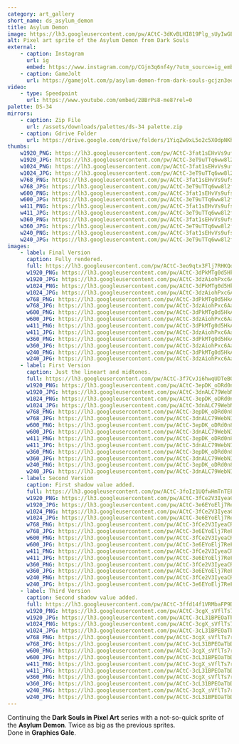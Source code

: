 ```yaml
---
category: art_gallery
short_name: ds_asylum_demon
title: Asylum Demon
image: https://lh3.googleusercontent.com/pw/ACtC-3dKvBLHI819Plg_sUyIwGEN9ByKUc1pj4oId-Xo3mMEbOw87Ev9ZuZtWb6ZI4s2JsrQ8wF1W01ltloRVKcFvaPrWOyngQPctZANzrUfynO1N0_5IEYm0ls9YfWVis4pKL6eESz4ZaIQpwGPBGa2VUt3=w1200-h630-no?authuser=0
alt: Pixel art sprite of the Asylum Demon from Dark Souls
external:
    - caption: Instagram
      url: ig
      embed: https://www.instagram.com/p/CGjn3q6nf4y/?utm_source=ig_embed&amp;utm_campaign=loading
    - caption: GameJolt
      url: https://gamejolt.com/p/asylum-demon-from-dark-souls-gcjzn3ee
video:
    - type: Speedpaint
      url: https://www.youtube.com/embed/2BBrPs8-me8?rel=0
palette: DS-34
mirrors:
    - caption: Zip File
      url: /assets/downloads/palettes/ds-34 palette.zip
    - caption: Gdrive Folder
      url: https://drive.google.com/drive/folders/1YiqZw9xL5o2c5XOdpNKhVUp9QVWIPloV?usp=sharing
thumbs:
    w1920_PNG: https://lh3.googleusercontent.com/pw/ACtC-3fat1sEHvVs9ufsaoOjiDBmNNJnMB2m73ZtiH-uPJu4xMg5_oFtq8Md73UHDKhEF5EuucBzviUFn4_8evPRYcIZmvW5Spe0cSW_FcLI3tqnSaFF-7-OWk18E3fzVrOV8KCVfB-tz-SjDC1Q_H2HZsj8=w355
    w1920_JPG: https://lh3.googleusercontent.com/pw/ACtC-3eT9uTTq6ww8l2f_z5xnGaSl4p5yf45kTAZer4d1KhtycOHbX4Tgoxyxg-MF7TUkCHxv27dyGZkjnRVg25vbG1Er7PtuLjajf4gY09xG_azpwPfF8bI-8rduhwSRVRh1qF8VYjbt90jgdJnpf7Z0g5q=w355
    w1024_PNG: https://lh3.googleusercontent.com/pw/ACtC-3fat1sEHvVs9ufsaoOjiDBmNNJnMB2m73ZtiH-uPJu4xMg5_oFtq8Md73UHDKhEF5EuucBzviUFn4_8evPRYcIZmvW5Spe0cSW_FcLI3tqnSaFF-7-OWk18E3fzVrOV8KCVfB-tz-SjDC1Q_H2HZsj8=w284
    w1024_JPG: https://lh3.googleusercontent.com/pw/ACtC-3eT9uTTq6ww8l2f_z5xnGaSl4p5yf45kTAZer4d1KhtycOHbX4Tgoxyxg-MF7TUkCHxv27dyGZkjnRVg25vbG1Er7PtuLjajf4gY09xG_azpwPfF8bI-8rduhwSRVRh1qF8VYjbt90jgdJnpf7Z0g5q=w284
    w768_PNG: https://lh3.googleusercontent.com/pw/ACtC-3fat1sEHvVs9ufsaoOjiDBmNNJnMB2m73ZtiH-uPJu4xMg5_oFtq8Md73UHDKhEF5EuucBzviUFn4_8evPRYcIZmvW5Spe0cSW_FcLI3tqnSaFF-7-OWk18E3fzVrOV8KCVfB-tz-SjDC1Q_H2HZsj8=w213
    w768_JPG: https://lh3.googleusercontent.com/pw/ACtC-3eT9uTTq6ww8l2f_z5xnGaSl4p5yf45kTAZer4d1KhtycOHbX4Tgoxyxg-MF7TUkCHxv27dyGZkjnRVg25vbG1Er7PtuLjajf4gY09xG_azpwPfF8bI-8rduhwSRVRh1qF8VYjbt90jgdJnpf7Z0g5q=w213
    w600_PNG: https://lh3.googleusercontent.com/pw/ACtC-3fat1sEHvVs9ufsaoOjiDBmNNJnMB2m73ZtiH-uPJu4xMg5_oFtq8Md73UHDKhEF5EuucBzviUFn4_8evPRYcIZmvW5Spe0cSW_FcLI3tqnSaFF-7-OWk18E3fzVrOV8KCVfB-tz-SjDC1Q_H2HZsj8=w166
    w600_JPG: https://lh3.googleusercontent.com/pw/ACtC-3eT9uTTq6ww8l2f_z5xnGaSl4p5yf45kTAZer4d1KhtycOHbX4Tgoxyxg-MF7TUkCHxv27dyGZkjnRVg25vbG1Er7PtuLjajf4gY09xG_azpwPfF8bI-8rduhwSRVRh1qF8VYjbt90jgdJnpf7Z0g5q=w166
    w411_PNG: https://lh3.googleusercontent.com/pw/ACtC-3fat1sEHvVs9ufsaoOjiDBmNNJnMB2m73ZtiH-uPJu4xMg5_oFtq8Md73UHDKhEF5EuucBzviUFn4_8evPRYcIZmvW5Spe0cSW_FcLI3tqnSaFF-7-OWk18E3fzVrOV8KCVfB-tz-SjDC1Q_H2HZsj8=w114
    w411_JPG: https://lh3.googleusercontent.com/pw/ACtC-3eT9uTTq6ww8l2f_z5xnGaSl4p5yf45kTAZer4d1KhtycOHbX4Tgoxyxg-MF7TUkCHxv27dyGZkjnRVg25vbG1Er7PtuLjajf4gY09xG_azpwPfF8bI-8rduhwSRVRh1qF8VYjbt90jgdJnpf7Z0g5q=w114
    w360_PNG: https://lh3.googleusercontent.com/pw/ACtC-3fat1sEHvVs9ufsaoOjiDBmNNJnMB2m73ZtiH-uPJu4xMg5_oFtq8Md73UHDKhEF5EuucBzviUFn4_8evPRYcIZmvW5Spe0cSW_FcLI3tqnSaFF-7-OWk18E3fzVrOV8KCVfB-tz-SjDC1Q_H2HZsj8=w100
    w360_JPG: https://lh3.googleusercontent.com/pw/ACtC-3eT9uTTq6ww8l2f_z5xnGaSl4p5yf45kTAZer4d1KhtycOHbX4Tgoxyxg-MF7TUkCHxv27dyGZkjnRVg25vbG1Er7PtuLjajf4gY09xG_azpwPfF8bI-8rduhwSRVRh1qF8VYjbt90jgdJnpf7Z0g5q=w100
    w240_PNG: https://lh3.googleusercontent.com/pw/ACtC-3fat1sEHvVs9ufsaoOjiDBmNNJnMB2m73ZtiH-uPJu4xMg5_oFtq8Md73UHDKhEF5EuucBzviUFn4_8evPRYcIZmvW5Spe0cSW_FcLI3tqnSaFF-7-OWk18E3fzVrOV8KCVfB-tz-SjDC1Q_H2HZsj8=w66
    w240_JPG: https://lh3.googleusercontent.com/pw/ACtC-3eT9uTTq6ww8l2f_z5xnGaSl4p5yf45kTAZer4d1KhtycOHbX4Tgoxyxg-MF7TUkCHxv27dyGZkjnRVg25vbG1Er7PtuLjajf4gY09xG_azpwPfF8bI-8rduhwSRVRh1qF8VYjbt90jgdJnpf7Z0g5q=w66
images:
    - label: Final Version
      caption: Fully rendered.
      full: https://lh3.googleusercontent.com/pw/ACtC-3eo9qtx3Flj7RHKQqBO68XlGMJFtYgcfZvXWeuANcKTHUgEBrN4ppzMzSnk6ixum_hEaoAz3Emi-Aq4EW3Nk2MNX963xiCjPnWrXhUB8riwiQ1uAxeQQacIQFvPelYPd3yjWVQzM898TGju8O6O0WgG=w1080
      w1920_PNG: https://lh3.googleusercontent.com/pw/ACtC-3dPkMTg0d5HkAxKxNfcTYWjwfAEONSyPm83jdngyAQIcp2UiaYALTpvGEA2OvuC1UZOaPTcRQ4dCeG-EXKlmBOmVxzZDbyTC_KEfrnsunRK3JVeA91hmIlV7yaz00ZXIvUODbnl4SM5RMuDteXjsYJZ=w850
      w1920_JPG: https://lh3.googleusercontent.com/pw/ACtC-3dzAiohPxc6Aa3dlcpmGK2uQqO6IimIochqX9t2ige6ueCpBVRqYBJv3CPlTgqgPPyfJTvR_-F5cmFWzGgPSRSSFi7kA_HQ-lPfh3ChzJwn_MtxKUDyWm9ke72PqyogDSh0vOMgSqXljE6HWEgahWLZ=w850
      w1024_PNG: https://lh3.googleusercontent.com/pw/ACtC-3dPkMTg0d5HkAxKxNfcTYWjwfAEONSyPm83jdngyAQIcp2UiaYALTpvGEA2OvuC1UZOaPTcRQ4dCeG-EXKlmBOmVxzZDbyTC_KEfrnsunRK3JVeA91hmIlV7yaz00ZXIvUODbnl4SM5RMuDteXjsYJZ=w711
      w1024_JPG: https://lh3.googleusercontent.com/pw/ACtC-3dzAiohPxc6Aa3dlcpmGK2uQqO6IimIochqX9t2ige6ueCpBVRqYBJv3CPlTgqgPPyfJTvR_-F5cmFWzGgPSRSSFi7kA_HQ-lPfh3ChzJwn_MtxKUDyWm9ke72PqyogDSh0vOMgSqXljE6HWEgahWLZ=w711
      w768_PNG: https://lh3.googleusercontent.com/pw/ACtC-3dPkMTg0d5HkAxKxNfcTYWjwfAEONSyPm83jdngyAQIcp2UiaYALTpvGEA2OvuC1UZOaPTcRQ4dCeG-EXKlmBOmVxzZDbyTC_KEfrnsunRK3JVeA91hmIlV7yaz00ZXIvUODbnl4SM5RMuDteXjsYJZ=w533
      w768_JPG: https://lh3.googleusercontent.com/pw/ACtC-3dzAiohPxc6Aa3dlcpmGK2uQqO6IimIochqX9t2ige6ueCpBVRqYBJv3CPlTgqgPPyfJTvR_-F5cmFWzGgPSRSSFi7kA_HQ-lPfh3ChzJwn_MtxKUDyWm9ke72PqyogDSh0vOMgSqXljE6HWEgahWLZ=w533
      w600_PNG: https://lh3.googleusercontent.com/pw/ACtC-3dPkMTg0d5HkAxKxNfcTYWjwfAEONSyPm83jdngyAQIcp2UiaYALTpvGEA2OvuC1UZOaPTcRQ4dCeG-EXKlmBOmVxzZDbyTC_KEfrnsunRK3JVeA91hmIlV7yaz00ZXIvUODbnl4SM5RMuDteXjsYJZ=w416
      w600_JPG: https://lh3.googleusercontent.com/pw/ACtC-3dzAiohPxc6Aa3dlcpmGK2uQqO6IimIochqX9t2ige6ueCpBVRqYBJv3CPlTgqgPPyfJTvR_-F5cmFWzGgPSRSSFi7kA_HQ-lPfh3ChzJwn_MtxKUDyWm9ke72PqyogDSh0vOMgSqXljE6HWEgahWLZ=w416
      w411_PNG: https://lh3.googleusercontent.com/pw/ACtC-3dPkMTg0d5HkAxKxNfcTYWjwfAEONSyPm83jdngyAQIcp2UiaYALTpvGEA2OvuC1UZOaPTcRQ4dCeG-EXKlmBOmVxzZDbyTC_KEfrnsunRK3JVeA91hmIlV7yaz00ZXIvUODbnl4SM5RMuDteXjsYJZ=w285
      w411_JPG: https://lh3.googleusercontent.com/pw/ACtC-3dzAiohPxc6Aa3dlcpmGK2uQqO6IimIochqX9t2ige6ueCpBVRqYBJv3CPlTgqgPPyfJTvR_-F5cmFWzGgPSRSSFi7kA_HQ-lPfh3ChzJwn_MtxKUDyWm9ke72PqyogDSh0vOMgSqXljE6HWEgahWLZ=w285
      w360_PNG: https://lh3.googleusercontent.com/pw/ACtC-3dPkMTg0d5HkAxKxNfcTYWjwfAEONSyPm83jdngyAQIcp2UiaYALTpvGEA2OvuC1UZOaPTcRQ4dCeG-EXKlmBOmVxzZDbyTC_KEfrnsunRK3JVeA91hmIlV7yaz00ZXIvUODbnl4SM5RMuDteXjsYJZ=w250
      w360_JPG: https://lh3.googleusercontent.com/pw/ACtC-3dzAiohPxc6Aa3dlcpmGK2uQqO6IimIochqX9t2ige6ueCpBVRqYBJv3CPlTgqgPPyfJTvR_-F5cmFWzGgPSRSSFi7kA_HQ-lPfh3ChzJwn_MtxKUDyWm9ke72PqyogDSh0vOMgSqXljE6HWEgahWLZ=w250
      w240_PNG: https://lh3.googleusercontent.com/pw/ACtC-3dPkMTg0d5HkAxKxNfcTYWjwfAEONSyPm83jdngyAQIcp2UiaYALTpvGEA2OvuC1UZOaPTcRQ4dCeG-EXKlmBOmVxzZDbyTC_KEfrnsunRK3JVeA91hmIlV7yaz00ZXIvUODbnl4SM5RMuDteXjsYJZ=w166
      w240_JPG: https://lh3.googleusercontent.com/pw/ACtC-3dzAiohPxc6Aa3dlcpmGK2uQqO6IimIochqX9t2ige6ueCpBVRqYBJv3CPlTgqgPPyfJTvR_-F5cmFWzGgPSRSSFi7kA_HQ-lPfh3ChzJwn_MtxKUDyWm9ke72PqyogDSh0vOMgSqXljE6HWEgahWLZ=w166
    - label: First Version
      caption: Just the lineart and midtones.
      full: https://lh3.googleusercontent.com/pw/ACtC-3f7CvJi6hwqUDTeBOY6qc6am7mG-SwTrwH1jUJmQMyokUoTfU1Ra8b6AF6l2ZdTFI-lNy6V2V0EctRJ9Wk1LfzV41L1ckL4IuVvsyTHd-9BHk_DMI0eUhMls85YwnxIlHxPfTEvY-LAQJjk55ywQJIC=w1080
      w1920_PNG: https://lh3.googleusercontent.com/pw/ACtC-3epDK_oDRd0n8Z0ARiyL9yoTIHyGSBGO_1LMlGp2qadAqRzl-rEuUl4Auf95zKzr8XvK6U6qCB3jukuAv7kWCO2iRgnmMNk4KVOUzQeYB9fM568pryOj3oUAvCdkpiF_MxVox3LST1eKPnQvIG_8mGL=w850
      w1920_JPG: https://lh3.googleusercontent.com/pw/ACtC-3dnALC79WebNIdu_q--V0sP0bXfeoz2EfnYAbTvnTnNqK50Z8GE226EeBfMdFcU215jkfuagKLYp8ksRfwByE1v0W2RO2ntH9WNpMY7vDyPhl8sQUzXcVu804aFh3xUj2JkGgwcrOesWZUPOF3lYMYc=w850
      w1024_PNG: https://lh3.googleusercontent.com/pw/ACtC-3epDK_oDRd0n8Z0ARiyL9yoTIHyGSBGO_1LMlGp2qadAqRzl-rEuUl4Auf95zKzr8XvK6U6qCB3jukuAv7kWCO2iRgnmMNk4KVOUzQeYB9fM568pryOj3oUAvCdkpiF_MxVox3LST1eKPnQvIG_8mGL=w711
      w1024_JPG: https://lh3.googleusercontent.com/pw/ACtC-3dnALC79WebNIdu_q--V0sP0bXfeoz2EfnYAbTvnTnNqK50Z8GE226EeBfMdFcU215jkfuagKLYp8ksRfwByE1v0W2RO2ntH9WNpMY7vDyPhl8sQUzXcVu804aFh3xUj2JkGgwcrOesWZUPOF3lYMYc=w711
      w768_PNG: https://lh3.googleusercontent.com/pw/ACtC-3epDK_oDRd0n8Z0ARiyL9yoTIHyGSBGO_1LMlGp2qadAqRzl-rEuUl4Auf95zKzr8XvK6U6qCB3jukuAv7kWCO2iRgnmMNk4KVOUzQeYB9fM568pryOj3oUAvCdkpiF_MxVox3LST1eKPnQvIG_8mGL=w533
      w768_JPG: https://lh3.googleusercontent.com/pw/ACtC-3dnALC79WebNIdu_q--V0sP0bXfeoz2EfnYAbTvnTnNqK50Z8GE226EeBfMdFcU215jkfuagKLYp8ksRfwByE1v0W2RO2ntH9WNpMY7vDyPhl8sQUzXcVu804aFh3xUj2JkGgwcrOesWZUPOF3lYMYc=w533
      w600_PNG: https://lh3.googleusercontent.com/pw/ACtC-3epDK_oDRd0n8Z0ARiyL9yoTIHyGSBGO_1LMlGp2qadAqRzl-rEuUl4Auf95zKzr8XvK6U6qCB3jukuAv7kWCO2iRgnmMNk4KVOUzQeYB9fM568pryOj3oUAvCdkpiF_MxVox3LST1eKPnQvIG_8mGL=w416
      w600_JPG: https://lh3.googleusercontent.com/pw/ACtC-3dnALC79WebNIdu_q--V0sP0bXfeoz2EfnYAbTvnTnNqK50Z8GE226EeBfMdFcU215jkfuagKLYp8ksRfwByE1v0W2RO2ntH9WNpMY7vDyPhl8sQUzXcVu804aFh3xUj2JkGgwcrOesWZUPOF3lYMYc=w416
      w411_PNG: https://lh3.googleusercontent.com/pw/ACtC-3epDK_oDRd0n8Z0ARiyL9yoTIHyGSBGO_1LMlGp2qadAqRzl-rEuUl4Auf95zKzr8XvK6U6qCB3jukuAv7kWCO2iRgnmMNk4KVOUzQeYB9fM568pryOj3oUAvCdkpiF_MxVox3LST1eKPnQvIG_8mGL=w285
      w411_JPG: https://lh3.googleusercontent.com/pw/ACtC-3dnALC79WebNIdu_q--V0sP0bXfeoz2EfnYAbTvnTnNqK50Z8GE226EeBfMdFcU215jkfuagKLYp8ksRfwByE1v0W2RO2ntH9WNpMY7vDyPhl8sQUzXcVu804aFh3xUj2JkGgwcrOesWZUPOF3lYMYc=w285
      w360_PNG: https://lh3.googleusercontent.com/pw/ACtC-3epDK_oDRd0n8Z0ARiyL9yoTIHyGSBGO_1LMlGp2qadAqRzl-rEuUl4Auf95zKzr8XvK6U6qCB3jukuAv7kWCO2iRgnmMNk4KVOUzQeYB9fM568pryOj3oUAvCdkpiF_MxVox3LST1eKPnQvIG_8mGL=w250
      w360_JPG: https://lh3.googleusercontent.com/pw/ACtC-3dnALC79WebNIdu_q--V0sP0bXfeoz2EfnYAbTvnTnNqK50Z8GE226EeBfMdFcU215jkfuagKLYp8ksRfwByE1v0W2RO2ntH9WNpMY7vDyPhl8sQUzXcVu804aFh3xUj2JkGgwcrOesWZUPOF3lYMYc=w250
      w240_PNG: https://lh3.googleusercontent.com/pw/ACtC-3epDK_oDRd0n8Z0ARiyL9yoTIHyGSBGO_1LMlGp2qadAqRzl-rEuUl4Auf95zKzr8XvK6U6qCB3jukuAv7kWCO2iRgnmMNk4KVOUzQeYB9fM568pryOj3oUAvCdkpiF_MxVox3LST1eKPnQvIG_8mGL=w166
      w240_JPG: https://lh3.googleusercontent.com/pw/ACtC-3dnALC79WebNIdu_q--V0sP0bXfeoz2EfnYAbTvnTnNqK50Z8GE226EeBfMdFcU215jkfuagKLYp8ksRfwByE1v0W2RO2ntH9WNpMY7vDyPhl8sQUzXcVu804aFh3xUj2JkGgwcrOesWZUPOF3lYMYc=w166
    - label: Second Version
      caption: First shadow value added.
      full: https://lh3.googleusercontent.com/pw/ACtC-3foIz1UQfwHmTnTEFy_W6jfBnAezp-403_jBmeqKhoZO8s006wQndXgAuvjNTFnMj3zRfcMDEBRF3jy_83VmT-xbiTo4Z8SaIehEa3FMik3YjyDTCBvxiAs3pmOi8kGORjgK3osBzFlUhKetTWCARUk=w1080
      w1920_PNG: https://lh3.googleusercontent.com/pw/ACtC-3fCe2V3IyeaCRAB6YhMZtIjS8jhYsFSs4ni5Ybc7usJdhS0M-MK-WohaUoPeSRM7gvNN5U7vZeXe3Tbj6gV0fE2bl6YAviMNnTCfPHBcehUyqusRswDu_Wtr5yAtts8t3n7h4ZNze8xW97NEggfntIZ=w850
      w1920_JPG: https://lh3.googleusercontent.com/pw/ACtC-3e6EYoElj7ReFqQv88Z5iht0BH82lX-mxA_tUANu9UcQN2ajDVYip8gqz9AJC5dFqI8vVy4aF4BrnDSXhmzsPyxkqd4Oy--qqzZutELlvKyrSORDlKvWFlTYrH9DcpbMyOrrEYiyXoiO7vr9YK_eGmY=w850
      w1024_PNG: https://lh3.googleusercontent.com/pw/ACtC-3fCe2V3IyeaCRAB6YhMZtIjS8jhYsFSs4ni5Ybc7usJdhS0M-MK-WohaUoPeSRM7gvNN5U7vZeXe3Tbj6gV0fE2bl6YAviMNnTCfPHBcehUyqusRswDu_Wtr5yAtts8t3n7h4ZNze8xW97NEggfntIZ=w711
      w1024_JPG: https://lh3.googleusercontent.com/pw/ACtC-3e6EYoElj7ReFqQv88Z5iht0BH82lX-mxA_tUANu9UcQN2ajDVYip8gqz9AJC5dFqI8vVy4aF4BrnDSXhmzsPyxkqd4Oy--qqzZutELlvKyrSORDlKvWFlTYrH9DcpbMyOrrEYiyXoiO7vr9YK_eGmY=w711
      w768_PNG: https://lh3.googleusercontent.com/pw/ACtC-3fCe2V3IyeaCRAB6YhMZtIjS8jhYsFSs4ni5Ybc7usJdhS0M-MK-WohaUoPeSRM7gvNN5U7vZeXe3Tbj6gV0fE2bl6YAviMNnTCfPHBcehUyqusRswDu_Wtr5yAtts8t3n7h4ZNze8xW97NEggfntIZ=w533
      w768_JPG: https://lh3.googleusercontent.com/pw/ACtC-3e6EYoElj7ReFqQv88Z5iht0BH82lX-mxA_tUANu9UcQN2ajDVYip8gqz9AJC5dFqI8vVy4aF4BrnDSXhmzsPyxkqd4Oy--qqzZutELlvKyrSORDlKvWFlTYrH9DcpbMyOrrEYiyXoiO7vr9YK_eGmY=w533
      w600_PNG: https://lh3.googleusercontent.com/pw/ACtC-3fCe2V3IyeaCRAB6YhMZtIjS8jhYsFSs4ni5Ybc7usJdhS0M-MK-WohaUoPeSRM7gvNN5U7vZeXe3Tbj6gV0fE2bl6YAviMNnTCfPHBcehUyqusRswDu_Wtr5yAtts8t3n7h4ZNze8xW97NEggfntIZ=w416
      w600_JPG: https://lh3.googleusercontent.com/pw/ACtC-3e6EYoElj7ReFqQv88Z5iht0BH82lX-mxA_tUANu9UcQN2ajDVYip8gqz9AJC5dFqI8vVy4aF4BrnDSXhmzsPyxkqd4Oy--qqzZutELlvKyrSORDlKvWFlTYrH9DcpbMyOrrEYiyXoiO7vr9YK_eGmY=w416
      w411_PNG: https://lh3.googleusercontent.com/pw/ACtC-3fCe2V3IyeaCRAB6YhMZtIjS8jhYsFSs4ni5Ybc7usJdhS0M-MK-WohaUoPeSRM7gvNN5U7vZeXe3Tbj6gV0fE2bl6YAviMNnTCfPHBcehUyqusRswDu_Wtr5yAtts8t3n7h4ZNze8xW97NEggfntIZ=w285
      w411_JPG: https://lh3.googleusercontent.com/pw/ACtC-3e6EYoElj7ReFqQv88Z5iht0BH82lX-mxA_tUANu9UcQN2ajDVYip8gqz9AJC5dFqI8vVy4aF4BrnDSXhmzsPyxkqd4Oy--qqzZutELlvKyrSORDlKvWFlTYrH9DcpbMyOrrEYiyXoiO7vr9YK_eGmY=w285
      w360_PNG: https://lh3.googleusercontent.com/pw/ACtC-3fCe2V3IyeaCRAB6YhMZtIjS8jhYsFSs4ni5Ybc7usJdhS0M-MK-WohaUoPeSRM7gvNN5U7vZeXe3Tbj6gV0fE2bl6YAviMNnTCfPHBcehUyqusRswDu_Wtr5yAtts8t3n7h4ZNze8xW97NEggfntIZ=w250
      w360_JPG: https://lh3.googleusercontent.com/pw/ACtC-3e6EYoElj7ReFqQv88Z5iht0BH82lX-mxA_tUANu9UcQN2ajDVYip8gqz9AJC5dFqI8vVy4aF4BrnDSXhmzsPyxkqd4Oy--qqzZutELlvKyrSORDlKvWFlTYrH9DcpbMyOrrEYiyXoiO7vr9YK_eGmY=w250
      w240_PNG: https://lh3.googleusercontent.com/pw/ACtC-3fCe2V3IyeaCRAB6YhMZtIjS8jhYsFSs4ni5Ybc7usJdhS0M-MK-WohaUoPeSRM7gvNN5U7vZeXe3Tbj6gV0fE2bl6YAviMNnTCfPHBcehUyqusRswDu_Wtr5yAtts8t3n7h4ZNze8xW97NEggfntIZ=w166
      w240_JPG: https://lh3.googleusercontent.com/pw/ACtC-3e6EYoElj7ReFqQv88Z5iht0BH82lX-mxA_tUANu9UcQN2ajDVYip8gqz9AJC5dFqI8vVy4aF4BrnDSXhmzsPyxkqd4Oy--qqzZutELlvKyrSORDlKvWFlTYrH9DcpbMyOrrEYiyXoiO7vr9YK_eGmY=w166
    - label: Third Version
      caption: Second shadow value added.
      full: https://lh3.googleusercontent.com/pw/ACtC-3ffd14f1VRMbaFP9Dq2yojkaFLatnh8N9E4UzsTh8awtV0daygeghMFhPx8eAjBx_5xEwPffFd-XX1gs4MuRHVWNXCqppZb2Ko3KGB7iqj_QIBaNZDkxwpTu_l6ZfZfaQqCZDns534KXJAAw3BXt5JJ=w1080
      w1920_PNG: https://lh3.googleusercontent.com/pw/ACtC-3cgX_sVflTs7rQwFTZysEHIZFw2GAfbat_XKCG0kLnfjtESwmSMFVBzl93NVJPAz3sZm165LFmTn_bZaVh2jgXSREOvbJ0yxWnnVgl9sUtQMH7DDV-1pRP8gzE9MDo8YYw1IaNd2v36bvm6Oz1utXD1=w850
      w1920_JPG: https://lh3.googleusercontent.com/pw/ACtC-3cL31BPEOaTbDhIS15r-dqfxKUE4gjP7fzl3RzcUVc9hgVTT-xLJm49IgOlWcah-E000HZML7B6zTdYTaDdOPCSgPKPB1fl8e1s32phG4F6wOaDhNYxrTEXpr8oldKCXRbkVW_CF5HMXHsQ2-nVlbmH=w850
      w1024_PNG: https://lh3.googleusercontent.com/pw/ACtC-3cgX_sVflTs7rQwFTZysEHIZFw2GAfbat_XKCG0kLnfjtESwmSMFVBzl93NVJPAz3sZm165LFmTn_bZaVh2jgXSREOvbJ0yxWnnVgl9sUtQMH7DDV-1pRP8gzE9MDo8YYw1IaNd2v36bvm6Oz1utXD1=w711
      w1024_JPG: https://lh3.googleusercontent.com/pw/ACtC-3cL31BPEOaTbDhIS15r-dqfxKUE4gjP7fzl3RzcUVc9hgVTT-xLJm49IgOlWcah-E000HZML7B6zTdYTaDdOPCSgPKPB1fl8e1s32phG4F6wOaDhNYxrTEXpr8oldKCXRbkVW_CF5HMXHsQ2-nVlbmH=w711
      w768_PNG: https://lh3.googleusercontent.com/pw/ACtC-3cgX_sVflTs7rQwFTZysEHIZFw2GAfbat_XKCG0kLnfjtESwmSMFVBzl93NVJPAz3sZm165LFmTn_bZaVh2jgXSREOvbJ0yxWnnVgl9sUtQMH7DDV-1pRP8gzE9MDo8YYw1IaNd2v36bvm6Oz1utXD1=w533
      w768_JPG: https://lh3.googleusercontent.com/pw/ACtC-3cL31BPEOaTbDhIS15r-dqfxKUE4gjP7fzl3RzcUVc9hgVTT-xLJm49IgOlWcah-E000HZML7B6zTdYTaDdOPCSgPKPB1fl8e1s32phG4F6wOaDhNYxrTEXpr8oldKCXRbkVW_CF5HMXHsQ2-nVlbmH=w533
      w600_PNG: https://lh3.googleusercontent.com/pw/ACtC-3cgX_sVflTs7rQwFTZysEHIZFw2GAfbat_XKCG0kLnfjtESwmSMFVBzl93NVJPAz3sZm165LFmTn_bZaVh2jgXSREOvbJ0yxWnnVgl9sUtQMH7DDV-1pRP8gzE9MDo8YYw1IaNd2v36bvm6Oz1utXD1=w416
      w600_JPG: https://lh3.googleusercontent.com/pw/ACtC-3cL31BPEOaTbDhIS15r-dqfxKUE4gjP7fzl3RzcUVc9hgVTT-xLJm49IgOlWcah-E000HZML7B6zTdYTaDdOPCSgPKPB1fl8e1s32phG4F6wOaDhNYxrTEXpr8oldKCXRbkVW_CF5HMXHsQ2-nVlbmH=w416
      w411_PNG: https://lh3.googleusercontent.com/pw/ACtC-3cgX_sVflTs7rQwFTZysEHIZFw2GAfbat_XKCG0kLnfjtESwmSMFVBzl93NVJPAz3sZm165LFmTn_bZaVh2jgXSREOvbJ0yxWnnVgl9sUtQMH7DDV-1pRP8gzE9MDo8YYw1IaNd2v36bvm6Oz1utXD1=w285
      w411_JPG: https://lh3.googleusercontent.com/pw/ACtC-3cL31BPEOaTbDhIS15r-dqfxKUE4gjP7fzl3RzcUVc9hgVTT-xLJm49IgOlWcah-E000HZML7B6zTdYTaDdOPCSgPKPB1fl8e1s32phG4F6wOaDhNYxrTEXpr8oldKCXRbkVW_CF5HMXHsQ2-nVlbmH=w285
      w360_PNG: https://lh3.googleusercontent.com/pw/ACtC-3cgX_sVflTs7rQwFTZysEHIZFw2GAfbat_XKCG0kLnfjtESwmSMFVBzl93NVJPAz3sZm165LFmTn_bZaVh2jgXSREOvbJ0yxWnnVgl9sUtQMH7DDV-1pRP8gzE9MDo8YYw1IaNd2v36bvm6Oz1utXD1=w250
      w360_JPG: https://lh3.googleusercontent.com/pw/ACtC-3cL31BPEOaTbDhIS15r-dqfxKUE4gjP7fzl3RzcUVc9hgVTT-xLJm49IgOlWcah-E000HZML7B6zTdYTaDdOPCSgPKPB1fl8e1s32phG4F6wOaDhNYxrTEXpr8oldKCXRbkVW_CF5HMXHsQ2-nVlbmH=w250
      w240_PNG: https://lh3.googleusercontent.com/pw/ACtC-3cgX_sVflTs7rQwFTZysEHIZFw2GAfbat_XKCG0kLnfjtESwmSMFVBzl93NVJPAz3sZm165LFmTn_bZaVh2jgXSREOvbJ0yxWnnVgl9sUtQMH7DDV-1pRP8gzE9MDo8YYw1IaNd2v36bvm6Oz1utXD1=w166
      w240_JPG: https://lh3.googleusercontent.com/pw/ACtC-3cL31BPEOaTbDhIS15r-dqfxKUE4gjP7fzl3RzcUVc9hgVTT-xLJm49IgOlWcah-E000HZML7B6zTdYTaDdOPCSgPKPB1fl8e1s32phG4F6wOaDhNYxrTEXpr8oldKCXRbkVW_CF5HMXHsQ2-nVlbmH=w166
---
```


Continuing the **Dark Souls in Pixel Art** series with a not-so-quick sprite of the **Asylum Demon**. Twice as big as the previous sprites.  
Done in **Graphics Gale**.
